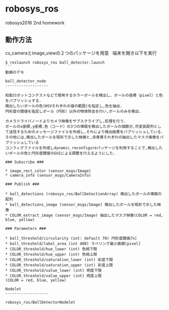 robosys_ros
========================
robosys2016 2nd homework  

動作方法  
-------------------
cv_cameraとimage_viewの２つのパッケージを用意  
端末を開き以下を実行  
```
$ roslaunch robosys_ros ball_detector.launch
```  
動画のデモ  

ball_detector_node
-------------------

知能ロボットコンテストなどで使用するカラーボールを検出し、ボールの座標（pixel）と色をパブリッシュする.  
検出したいボールの色(HSVそれぞれの値の範囲)を指定し,色を抽出.  
円形度の閾値を指定しボール（円形）以外の物体除去を行い,ボールのみを検出.  

カメラドライバノードよりカメラ映像をサブスクライブし,処理を行う.  
ボールのx座標,y座標,色（コード）の3つの情報を検出したボールの個数分,可変長配列として送信するためのメッセージファイルを作成し,それにより検出結果をパブリッシュしている.  
その他には,検出したボールを矩形で示した映像と,赤青黄それぞれの抽出したマスク画像をパブリッシュしている
コンフィグファイルを作成しdynamic_reconfigureパッケージを利用することで,検出したいボールの色と円形度閾値のGUIによる調整を行えるようにした.  

### Subscribe ###

* image_rect_color (sensor_msgs/Image)
* camera_info (sensor_msgs/CameraInfo)

### Publish ###

* ball_detections (robosys_ros/BallDetectionArray) 検出したボールの情報の配列
* ball_detections_image (sensor_msgs/Image) 検出したボールを矩形で示した映像
* COLOR_extract_image (sensor_msgs/Image) 抽出したマスク映像(COLOR = red, blue, yellow)

### Parameters ###

* ball_threshold/circularity (int: default 70) 円形度閾値[%]
* ball_threshold/label_area (int 400) ラベリング最小面積[pixel]
* COLOR_threshold/hue_lower (int) 色相下限
* COLOR_threshold/hue_upper (int) 色相上限
* COLOR_threshold/saturation_lower (int) 彩度下限
* COLOR_threshold/saturation_upper (int) 彩度上限
* COLOR_threshold/value_lower (int) 明度下限
* COLOR_threshold/value_upper (int) 明度上限  
(COLOR = red, blue, yellow)

Nodelet
-------------------

robosys_ros/BallDetectorNodelet
